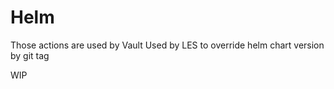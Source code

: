 # Helm

Those actions are used by Vault 
Used by LES to override helm chart version by git tag


WIP
